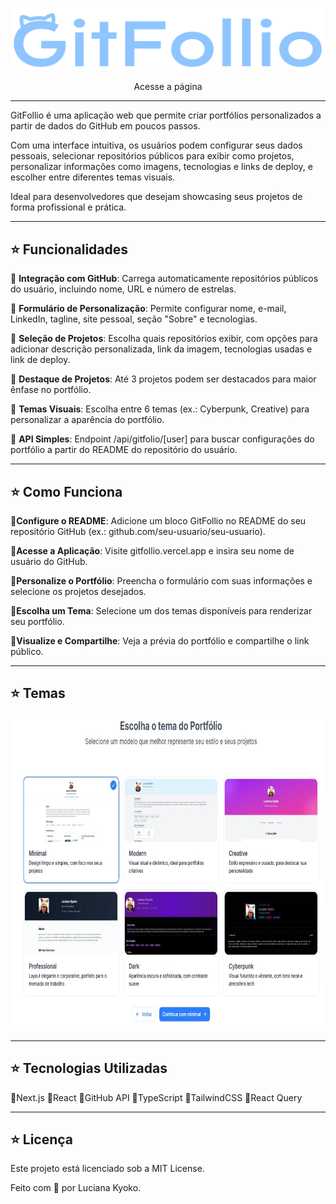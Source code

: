 <p align="center">
  <img src="./public/gitFollio-logo.svg" alt="Preview do jogo Flappy Mario"/>
</p>
<p align="center">
  <a src="https://gitfollio.vercel.app/">Acesse a página</a><br/>
</p>

---

GitFollio é uma aplicação web que permite criar portfólios personalizados a partir de dados do GitHub em poucos passos.

Com uma interface intuitiva, os usuários podem configurar seus dados pessoais, selecionar repositórios públicos para exibir como projetos, personalizar informações como imagens, tecnologias e links de deploy, e escolher entre diferentes temas visuais.

Ideal para desenvolvedores que desejam showcasing seus projetos de forma profissional e prática.


---

## ⭐ Funcionalidades

🔹 **Integração com GitHub**: Carrega automaticamente repositórios públicos do usuário, incluindo nome, URL e número de estrelas.

🔹 **Formulário de Personalização**: Permite configurar nome, e-mail, LinkedIn, tagline, site pessoal, seção "Sobre" e tecnologias.

🔹 **Seleção de Projetos**: Escolha quais repositórios exibir, com opções para adicionar descrição personalizada, link da imagem, tecnologias usadas e link de deploy.

🔹 **Destaque de Projetos**: Até 3 projetos podem ser destacados para maior ênfase no portfólio.

🔹 **Temas Visuais**: Escolha entre 6 temas (ex.: Cyberpunk, Creative) para personalizar a aparência do portfólio.

🔹 **API Simples**: Endpoint /api/gitfolio/[user] para buscar configurações do portfólio a partir do README do repositório do usuário.

---

## ⭐ Como Funciona
🔹**Configure o README**: Adicione um bloco GitFollio no README do seu repositório GitHub (ex.: github.com/seu-usuario/seu-usuario).

🔹**Acesse a Aplicação**: Visite gitfollio.vercel.app e insira seu nome de usuário do GitHub.

🔹**Personalize o Portfólio**: Preencha o formulário com suas informações e selecione os projetos desejados.

🔹**Escolha um Tema**: Selecione um dos temas disponíveis para renderizar seu portfólio.

🔹**Visualize e Compartilhe**: Veja a prévia do portfólio e compartilhe o link público.

---


## ⭐ Temas
<p align="">
  <img src="./.github/select-theme.jpg" alt="Preview da tela de temas" height="500" width="700"/>
</p>

---

## ⭐ Tecnologias Utilizadas

🔹Next.js
🔹React
🔹GitHub API
🔹TypeScript
🔹TailwindCSS
🔹React Query

---

## ⭐ Licença
Este projeto está licenciado sob a MIT License.

Feito com 💖 por Luciana Kyoko.